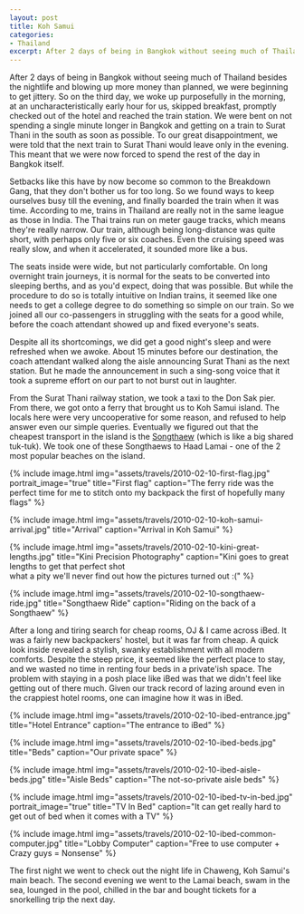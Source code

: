 ```yaml
---
layout: post
title: Koh Samui
categories:
- Thailand
excerpt: After 2 days of being in Bangkok without seeing much of Thailand besides its nightlife and blowing up more money than planned, we were beginning to get jittery.
---
```


After 2 days of being in Bangkok without seeing much of Thailand besides the
nightlife and blowing up more money than planned, we were beginning to get
jittery. So on the third day, we woke up purposefully in the morning, at an
uncharacteristically early hour for us, skipped breakfast, promptly checked out
of the hotel and reached the train station. We were bent on not spending a
single minute longer in Bangkok and getting on a train to Surat Thani in the
south as soon as possible. To our great disappointment, we were told that the
next train to Surat Thani would leave only in the evening. This meant that we
were now forced to spend the rest of the day in Bangkok itself.

Setbacks like this have by now become so common to the Breakdown Gang, that they
don't bother us for too long. So we found ways to keep ourselves busy till the
evening, and finally boarded the train when it was time. According to me, trains
in Thailand are really not in the same league as those in India. The Thai trains
run on meter gauge tracks, which means they're really narrow. Our train,
although being long-distance was quite short, with perhaps only five or six
coaches. Even the cruising speed was really slow, and when it accelerated, it
sounded more like a bus.

The seats inside were wide, but not particularly comfortable. On long overnight
train journeys, it is normal for the seats to be converted into sleeping berths,
and as you'd expect, doing that was possible. But while the procedure to do so
is totally intuitive on Indian trains, it seemed like one needs to get a college
degree to do something so simple on our train. So we joined all our
co-passengers in struggling with the seats for a good while, before the coach
attendant showed up and fixed everyone's seats.

Despite all its shortcomings, we did get a good night's sleep and were refreshed
when we awoke. About 15 minutes before our destination, the coach attendant walked
along the aisle announcing Surat Thani as the next station. But he made the
announcement in such a sing-song voice that it took a supreme effort on our part
to not burst out in laughter.

From the Surat Thani railway station, we took a taxi to the Don Sak pier. From
there, we got onto a ferry that brought us to Koh Samui island. The locals here
were very uncooperative for some reason, and refused to help answer even our
simple queries. Eventually we figured out that the cheapest transport in the
island is the [Songthaew](https://en.wikipedia.org/wiki/Songthaew) (which is
like a big shared tuk-tuk). We took one of these Songthaews to Haad Lamai - one
of the 2 most popular beaches on the island.

{% include image.html
    img="assets/travels/2010-02-10-first-flag.jpg"
    portrait_image="true"
    title="First flag"
    caption="The ferry ride was the perfect time for me to stitch onto my
        backpack the first of hopefully many flags" %}

{% include image.html
    img="assets/travels/2010-02-10-koh-samui-arrival.jpg"
    title="Arrival"
    caption="Arrival in Koh Samui" %}

{% include image.html
    img="assets/travels/2010-02-10-kini-great-lengths.jpg"
    title="Kini Precision Photography"
    caption="Kini goes to great lengths to get that perfect shot<br>
        what a pity we'll never find out how the pictures turned out :(" %}

{% include image.html
    img="assets/travels/2010-02-10-songthaew-ride.jpg"
    title="Songthaew Ride"
    caption="Riding on the back of a Songthaew" %}

After a long and tiring search for cheap rooms, OJ & I came across iBed. It was
a fairly new backpackers' hostel, but it was far from cheap. A quick look inside
revealed a stylish, swanky establishment with all modern comforts. Despite the
steep price, it seemed like the perfect place to stay, and we wasted no time in
renting four beds in a private'ish space. The problem with staying in a posh
place like iBed was that we didn't feel like getting out of there much. Given
our track record of lazing around even in the crappiest hotel rooms, one can
imagine how it was in iBed.

{% include image.html
    img="assets/travels/2010-02-10-ibed-entrance.jpg"
    title="Hotel Entrance"
    caption="The entrance to iBed" %}

{% include image.html
    img="assets/travels/2010-02-10-ibed-beds.jpg"
    title="Beds"
    caption="Our private space" %}

{% include image.html
    img="assets/travels/2010-02-10-ibed-aisle-beds.jpg"
    title="Aisle Beds"
    caption="The not-so-private aisle beds" %}

{% include image.html
    img="assets/travels/2010-02-10-ibed-tv-in-bed.jpg"
    portrait_image="true"
    title="TV In Bed"
    caption="It can get really hard to get out of bed when it comes with a TV" %}

{% include image.html
    img="assets/travels/2010-02-10-ibed-common-computer.jpg"
    title="Lobby Computer"
    caption="Free to use computer + Crazy guys = Nonsense" %}

The first night we went to check out the night life in Chaweng, Koh Samui's main
beach. The second evening we went to the Lamai beach, swam in the sea, lounged
in the pool, chilled in the bar and bought tickets for a snorkelling trip the
next day.
